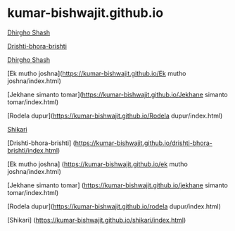 # kumar-bishwajit.github.io


[Dhirgho Shash](https://kumar-bishwajit.github.io/dhirgho%20shash/index.html)

[Drishti-bhora-brishti](https://kumar-bishwajit.github.io/Drishti-bhora-brishti/index.html)

[Dhirgho Shash](https://kumar-bishwajit.github.io/dhirgho%20shash/index.html)

[Ek mutho joshna](https://kumar-bishwajit.github.io/Ek mutho joshna/index.html)

[Jekhane simanto tomar](https://kumar-bishwajit.github.io/Jekhane simanto tomar/index.html)

[Rodela dupur](https://kumar-bishwajit.github.io/Rodela dupur/index.html)

[Shikari](https://kumar-bishwajit.github.io/Shikari/index.html)

[Drishti-bhora-brishti] (https://kumar-bishwajit.github.io/drishti-bhora-brishti/index.html)

[Ek mutho joshna] (https://kumar-bishwajit.github.io/ek mutho joshna/index.html)

[Jekhane simanto tomar] (https://kumar-bishwajit.github.io/jekhane simanto tomar/index.html)

[Rodela dupur](https://kumar-bishwajit.github.io/rodela dupur/index.html)

[Shikari] (https://kumar-bishwajit.github.io/shikari/index.html)



